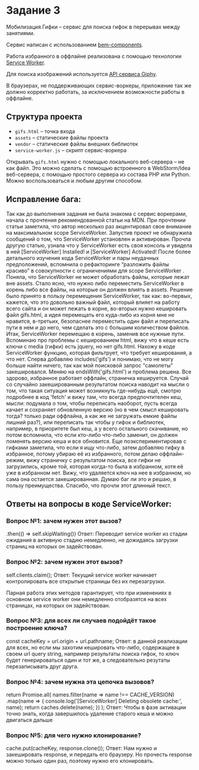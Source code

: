 # Задание 3

Мобилизация.Гифки – сервис для поиска гифок в перерывах между занятиями.

Сервис написан с использованием [bem-components](https://ru.bem.info/platform/libs/bem-components/5.0.0/).

Работа избранного в оффлайне реализована с помощью технологии [Service Worker](https://developer.mozilla.org/ru/docs/Web/API/Service_Worker_API/Using_Service_Workers).

Для поиска изображений используется [API сервиса Giphy](https://github.com/Giphy/GiphyAPI).

В браузерах, не поддерживающих сервис-воркеры, приложение так же должно корректно работать, 
за исключением возможности работы в оффлайне.

## Структура проекта

  * `gifs.html` – точка входа
  * `assets` – статические файлы проекта
  * `vendor` –  статические файлы внешних библиотек
  * `service-worker.js` – скрипт сервис-воркера

Открывать `gifs.html` нужно с помощью локального веб-сервера – не как файл. 
Это можно сделать с помощью встроенного в WebStorm/Idea веб-сервера, с помощью простого сервера
из состава PHP или Python. Можно воспользоваться и любым другим способом.

## Исправление бага:
Так как до выполнения задания не была знакома с сервис воркерами, начала с прочтения рекомендованной статьи на MDN. При прочтении статьи заметила, что автор несколько раз акцентировал свое внимание на максимальном scope ServiceWorker.
Запустив проект не обнаружила сообщений о том, что ServiceWorker установлен и активирован. Прочла другую статью, узнала что у ServiceWorker есть своя консоль и увидела в ней [ServiceWorker] Installed! и [ServiceWorker] Activated!
После более детального изучения кода ServiceWorker и пары неудачных предположений, вспомнила о рефакторинге “разложить файлы красиво” в совокупности с ограничениями для scope ServiceWorker . Поняла, что ServiceWorker не может обработать файлы, которые лежат вне assets. Стало ясно, что нужно либо переместить ServiceWorker в корень либо все файлы, на которые он должен влиять в assets. Решение было принято в пользу перемещения ServiceWorker, так как:
во-первых, кажется, что это довольно важный файл, который влияет на работу всего сайта и он может лежать в корне,
во-вторых нужно кешировать файл gifs.html, а идея перемещать его куда-либо из корня мне не нравится,
в-третьих, безопаснее переместить один файл и переписать пути в нем и до него, чем сделать это с большим количеством файлов.
Итак, ServiceWorker перемещаю в корень, заменив все нужные пути.
Вспоминаю про проблемы с кешированием html, вижу что в кеше есть ключи с media (гифки) есть jquery, но нет gifs.html. Нахожу в коде ServiceWorker функцию, которая фильтрует, что требует кеширования, а что нет. Сперва добавляю includes('gifs') и понимаю, что не могу больше найти ничего, так как мой поисковой запрос "самолеты" закешировался. Меняю на endsWith('gifs.html') и проблема решена. Все здорово, избранное работает оффлайн, страничка кешируется.
Случай со случайно закешированным результатом поиска наводит на мысли о том, что такая ситуация может возникнуть где-нибудь ещё, смотрю подробнее в код 'fetch' и вижу там, что всегда предпочтителен кеш, мысли:
подумала о том, чтобы переписать наоборот, пусть всегда качает и сохраняет обновленную версию (но в чем смысл кешировать тогда? только ради оффлайна, а как же не загружать емкие файлы лишний раз?),
или переписать так чтобы у гифок и библиотек, например, в приоритете был кеш, а у всего остального скачивание, но потом вспомнила, что если кто-либо что-либо заменит, он должен поменять версию кеша и все обновится.
Еще поэкспериментировав с гифками заметила, что если я ищу что-либо, затем добавляю гифку в избранное, потому убираю её из избранного, потом делаю оффлайн-режим, вижу страничку с результатом поиска, все гифки не загрузились, кроме той, которая когда-то была в избранном, хотя её уже в избранном нет. Вижу, что удаляется ключ на нее в избранном, но сама она остается закешированная. Думаю баг ли это и решаю, в пользу преимущества. Спасибо, что прочли этот длинный текст.

## Ответы на вопросы в коде ServiceWorker:

### Вопрос №1: зачем нужен этот вызов?
.then(() => self.skipWaiting())
Ответ: Переводит service worker из стадии ожидания в активную стадию немедленно,
не дожидаясь загрузки страниц на которых он задействован.

### Вопрос №2: зачем нужен этот вызов?
self.clients.claim();
Ответ: Текущий service worker начинает контролировать все открытые страницы без их перезагрузки.

Парная работа этих методов гарантирует, что при изменениях в основном service worker они немедленно
отобразятся на всех страницах, на которых он задействован.

### Вопрос №3: для всех ли случаев подойдёт такое построение ключа?
const cacheKey = url.origin + url.pathname;
Ответ: в данной реализации для всех, но если мы захотим кешировать
что-либо, содержащее в своем url query string, например результаты поиска гифок, то ключ будет
генерироваться один и тот же, а следовательно резутаты перезаписывать друг друга.

### Вопрос №4: зачем нужна эта цепочка вызовов?
return Promise.all(
    names.filter(name => name !== CACHE_VERSION)
        .map(name => {
            console.log('[ServiceWorker] Deleting obsolete cache:', name);
            return caches.delete(name);
        })
);
Ответ: Чтобы в фазе активации точно знать, когда завершилось удаление старого кеша и можно двигаться дальше

### Вопрос №5: для чего нужно клонирование?
cache.put(cacheKey, response.clone());
Ответ: Нам нужно и закешировать response, и передать его браузеру.
Но прочесть response можно только один раз, поэтому нужно его клонировать.
